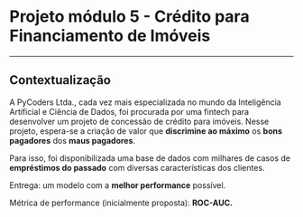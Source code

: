 # Projeto módulo 5 - Crédito para Financiamento de Imóveis


____________


## Contextualização

A PyCoders Ltda., cada vez mais especializada no mundo da Inteligência Artificial e Ciência de Dados, foi procurada por uma fintech para desenvolver um projeto de concessão de crédito para imóveis. Nesse projeto, espera-se a criação de valor que **discrimine ao máximo** os **bons pagadores** dos **maus pagadores**. 

Para isso, foi disponibilizada uma base de dados com milhares de casos de **empréstimos do passado** com diversas características dos clientes. 

Entrega: um modelo com a **melhor performance** possível.

Métrica de performance (inicialmente proposta): **ROC-AUC.**

